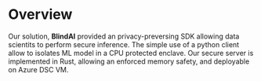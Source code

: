 # Overview

Our solution, **BlindAI** provided an privacy-preversing SDK allowing data scientits to perform secure inference.
The simple use of a python client allow to isolates ML model in a CPU protected enclave.
Our secure server is implemented in Rust, allowing an enforced memory safety, and deployable on Azure DSC VM.

